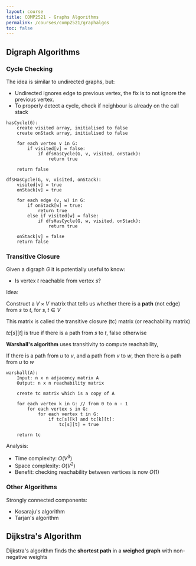 ```yaml
---
layout: course
title: COMP2521 - Graphs Algorithms
permalink: /courses/comp2521/graphalgos
toc: false
---
```


<!-- to preview: bundle exec jekyll serve --livereload -->

## **Digraph Algorithms**

### **Cycle Checking**

The idea is similar to undirected graphs, but:
* Undirected ignores edge to previous vertex, the fix is to not ignore the previous vertex.
* To properly detect a cycle, check if neighbour is already on the call stack

```
hasCycle(G):
    create visited array, initialised to false
    create onStack array, initialised to false
    
    for each vertex v in G:
        if visited[v] = false:
            if dfsHasCycle(G, v, visited, onStack):
                return true

    return false

dfsHasCycle(G, v, visited, onStack):
    visited[v] = true
    onStack[v] = true

    for each edge (v, w) in G:
        if onStack[w] = true:
            return true
        else if visited[w] = false:
            if dfsHasCycle(G, w, visited, onStack):
                return true

    onStack[v] = false
    return false
```

### **Transitive Closure**

Given a digraph $G$ it is potentially useful to know:
* Is vertex $t$ reachable from vertex $s$?

Idea:

Construct a $V \times V$ matrix that tells us whether there is a **path** (not edge)
from $s$ to $t$, for $s,t \in V$

This matrix is called the transitive closure (tc) matrix
(or reachability matrix)

$tc[s][t]$ is true if there is a path from $s$ to $t$, false otherwise

**Warshall's algorithm** uses transitivity to compute reachability,

If there is a path from $u$ to $v$, and a path from $v$ to $w$, then there is a path from $u$ to $w$

```
warshall(A):
    Input: n x n adjacency matrix A
    Output: n x n reachability matrix

    create tc matrix which is a copy of A

    for each vertex k in G: // from 0 to n - 1
        for each vertex s in G:
            for each vertex t in G:
                if tc[s][k] and tc[k][t]:
                    tc[s][t] = true

    return tc
```

Analysis:
* Time complexity: $O(V^3)$
* Space complexity: $O(V^2)$
* Benefit: checking reachability between vertices is now $O(1)$

### **Other Algorithms**

Strongly connected components:
* Kosaraju's algorithm
* Tarjan's algorithm

## **Dijkstra's Algorithm**

Dijkstra's algorithm finds the **shortest path** in a **weighed graph** with non-negative weights